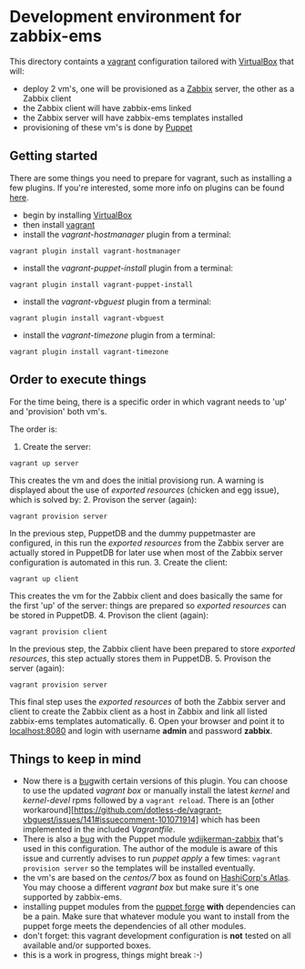 # Development environment for zabbix-ems

This directory containts a [vagrant](https://www.vagrantup.com) configuration tailored with [VirtualBox](https://www.virtualbox.org) that will:
* deploy 2 vm's, one will be provisioned as a [Zabbix](http://www.zabbix.com) server, the other as a Zabbix client
* the Zabbix client will have zabbix-ems linked
* the Zabbix server will have zabbix-ems templates installed
* provisioning of these vm's is done by [Puppet](https://puppetlabs.com)

## Getting started
There are some things you need to prepare for vagrant, such as installing a few plugins. If you're interested, some more info on plugins can be found [here](https://github.com/mitchellh/vagrant/wiki/Available-Vagrant-Plugins).
* begin by installing [VirtualBox](https://www.virtualbox.org)
* then install [vagrant](https://www.vagrantup.com)
* install the _vagrant-hostmanager_ plugin from a terminal:
```
vagrant plugin install vagrant-hostmanager
```
* install the _vagrant-puppet-install_ plugin from a terminal:
```
vagrant plugin install vagrant-puppet-install
```
* install the _vagrant-vbguest_ plugin from a terminal:
```
vagrant plugin install vagrant-vbguest
```
* install the _vagrant-timezone_ plugin from a terminal:
```
vagrant plugin install vagrant-timezone
```

## Order to execute things
For the time being, there is a specific order in which vagrant needs to 'up' and 'provision' both vm's.

The order is:
1. Create the server:
```
vagrant up server
```
This creates the vm and does the initial provisiong run. A warning is displayed about the use of _exported resources_ (chicken and egg issue), which is solved by:
2. Provison the server (again):
```
vagrant provision server
```
In the previous step, PuppetDB and the dummy puppetmaster are configured, in this run the _exported resources_ from the Zabbix server are actually stored in PuppetDB for later use when most of the Zabbix server configuration is automated in this run.
3. Create the client:
```
vagrant up client
```
This creates the vm for the Zabbix client and does basically the same for the first 'up' of the server: things are prepared so _exported resources_ can be stored in PuppetDB.
4. Provison the client (again):
```
vagrant provision client
```
In the previous step, the Zabbix client have been prepared to store _exported resources_, this step actually stores them in PuppetDB.
5. Provison the server (again):
```
vagrant provision server
```
This final step uses the _exported resources_ of both the Zabbix server and client to create the Zabbix client as a host in Zabbix and link all listed zabbix-ems templates automatically.
6. Open your browser and point it to [localhost:8080](http://localhost:8080) and login with username **admin** and password **zabbix**.

## Things to keep in mind
* Now there is a [bug](https://github.com/dotless-de/vagrant-vbguest/issues/161)with certain versions of this plugin. You can choose to use the updated _vagrant box_ or manually install the latest _kernel_ and _kernel-devel_ rpms followed by a `vagrant reload`. There is an [other workaround][https://github.com/dotless-de/vagrant-vbguest/issues/141#issuecomment-101071914] which has been implemented in the included _Vagrantfile_.
* There is also a [bug](https://forge.puppetlabs.com/wdijkerman/zabbix#when-using-exported-resources) with the Puppet module [wdijkerman-zabbix](https://forge.puppetlabs.com/wdijkerman/zabbix) that's used in this configuration. The author of the module is aware of this issue and currently advises to run _puppet apply_ a few times: `vagrant provision server` so the templates will be installed eventually.
* the vm's are based on the _centos/7_ box as found on [HashiCorp's Atlas](https://atlas.hashicorp.com/search). You may choose a different _vagrant box_ but make sure it's one supported by zabbix-ems.
* installing puppet modules from the [puppet forge](https://forge.puppetlabs.com) **with** dependencies can be a pain. Make sure that whatever module you want to install from the puppet forge meets the dependencies of all other modules.
* don't forget: this vagrant development configuration is **not** tested on all available and/or supported boxes.
* this is a work in progress, things might break :-)
